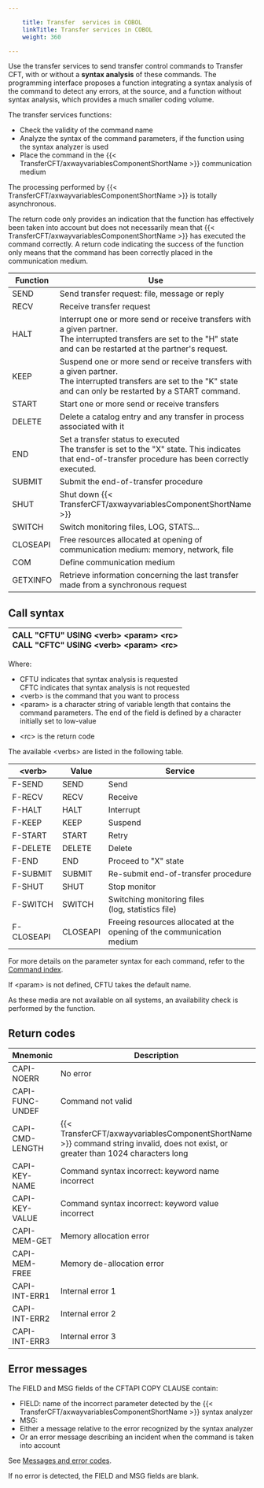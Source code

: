 ```yaml
---

    title: Transfer  services in COBOL
    linkTitle: Transfer services in COBOL
    weight: 360

---
```

Use the transfer services to send transfer control commands to Transfer
CFT, with or without a **syntax analysis**
of these commands. The programming interface proposes a function integrating
a syntax analysis of the command to detect any errors, at the source,
and a function without syntax analysis, which provides a much smaller
coding volume.

The transfer services functions:

- Check the validity
    of the command name
- Analyze the syntax
    of the command parameters, if the function using the syntax analyzer is
    used
- Place the command
    in the {{< TransferCFT/axwayvariablesComponentShortName >}} communication medium

The processing performed by {{< TransferCFT/axwayvariablesComponentShortName  >}} is totally asynchronous.

The return code only provides an indication that the function has effectively
been taken into account but does not necessarily mean that {{< TransferCFT/axwayvariablesComponentShortName  >}}
has executed the command correctly. A return code indicating the success
of the function only means that the command has been correctly placed
in the communication medium.


| Function | Use |
| --- | --- |
| SEND | Send transfer request: file, message or reply |
| RECV | Receive transfer request |
| HALT | Interrupt one or more send or receive transfers with a given partner.<br/> The interrupted transfers are set to the "H" state and can be restarted at the partner's request. |
| KEEP | Suspend one or more send or receive transfers with a given partner.<br/> The interrupted transfers are set to the "K" state and can only be restarted by a START command. |
| START | Start one or more send or receive transfers |
| DELETE | Delete a catalog entry and any transfer in process associated with it |
| END | Set a transfer status to executed<br/> The transfer is set to the "X" state. This indicates that end-of-transfer procedure has been correctly executed. |
| SUBMIT | Submit the end-of-transfer procedure |
| SHUT | Shut down {{< TransferCFT/axwayvariablesComponentShortName  >}} |
| SWITCH | Switch monitoring files, LOG, STATS... |
| CLOSEAPI | Free resources allocated at opening of communication medium: memory, network, file |
| COM | Define communication medium |
| GETXINFO | Retrieve information concerning the last transfer made from a synchronous request |


<span id="Call Syntax"></span>

## Call syntax


| CALL "CFTU" USING &lt;verb&gt; &lt;param&gt; &lt;rc&gt;<br /> CALL "CFTC" USING &lt;verb&gt; &lt;param&gt; &lt;rc&gt;  |
| --- |


Where:

- CFTU indicates
    that syntax analysis is requested  
    CFTC indicates that syntax analysis is not requested
- &lt;verb> is
    the command that you want to process
- &lt;param> is
    a character string of variable length that contains the command parameters.
    The end of the field is defined by a character initially set to low-value

<!-- -->

- &lt;rc> is the
    return code

The available &lt;verbs> are listed in the following table.


| &lt;verb&gt; | Value | Service |
| --- | --- | --- |
| F-SEND | SEND | Send |
| F-RECV | RECV | Receive |
| F-HALT | HALT | Interrupt |
| F-KEEP | KEEP | Suspend |
| F-START | START | Retry |
| F-DELETE | DELETE | Delete |
| F-END | END | Proceed to "X" state |
| F-SUBMIT | SUBMIT | Re-submit end-of-transfer procedure |
| F-SHUT | SHUT | Stop monitor |
| F-SWITCH | SWITCH | Switching monitoring files<br /> (log, statistics file) |
| F-CLOSEAPI | CLOSEAPI | Freeing resources allocated at the opening of the communication medium |


For more details on the parameter syntax for each command, refer to
the [Command index](../../../../c_intro_userinterfaces/command_summary).

If &lt;param> is not defined, CFTU
takes the default name.

As these media are not available on all systems, an availability check
is performed by the function.

## Return codes


| Mnemonic | Description |
| --- | --- |
| CAPI-NOERR | No error |
| CAPI-FUNC-UNDEF | Command not valid |
| CAPI-CMD-LENGTH | {{< TransferCFT/axwayvariablesComponentShortName  >}} command string invalid, does not exist, or greater than 1024 characters long  |
| CAPI-KEY-NAME | Command syntax incorrect: keyword name incorrect |
| CAPI-KEY-VALUE | Command syntax incorrect: keyword value incorrect |
| CAPI-MEM-GET | Memory allocation error |
| CAPI-MEM-FREE | Memory de-allocation error |
| CAPI-INT-ERR1 | Internal error 1 |
| CAPI-INT-ERR2 | Internal error 2 |
| CAPI-INT-ERR3 | Internal error 3 |


## Error messages

The FIELD and MSG fields of the CFTAPI COPY CLAUSE contain:

- FIELD: name of
    the incorrect parameter detected by the {{< TransferCFT/axwayvariablesComponentShortName >}} syntax analyzer
- MSG:
- Either a message
    relative to the error recognized by the syntax analyzer
- Or an error
    message describing an incident when the command is taken into account

See [Messages
and error codes](../../../../troubleshoot_intro/messages_and_error_codes_start_here).

If no error is detected, the FIELD and MSG fields are blank.
